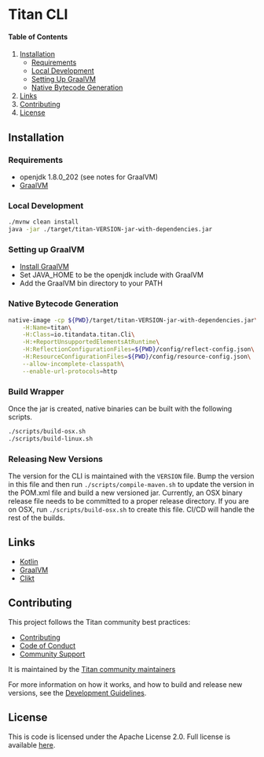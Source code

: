 # Titan CLI

#### Table of Contents
1.  [Installation](#installation)
    *   [Requirements](#requirements)
    *   [Local Development](#local-dev)
    *   [Setting Up GraalVM](#set-up-graalvm)
    *   [Native Bytecode Generation](#native-bytecode)
2.  [Links](#links)
3.  [Contributing](#contribute)
4.  [License](#license)

## <a id="installation"></a>Installation

### <a id="requirements"></a>Requirements
*  openjdk 1.8.0_202 (see notes for GraalVM)
*  [GraalVM](https://www.graalvm.org/)

### <a id="local-dev"></a>Local Development
```bash
./mvnw clean install
java -jar ./target/titan-VERSION-jar-with-dependencies.jar
```

### <a id="set-up-graalvm"></a>Setting up GraalVM
*  [Install GraalVM](https://www.graalvm.org/docs/getting-started/#install-graalvm)
*  Set JAVA_HOME to be the openjdk include with GraalVM
*  Add the GraalVM bin directory to your PATH

### <a id="native-bytecode"></a>Native Bytecode Generation
```bash
native-image -cp ${PWD}/target/titan-VERSION-jar-with-dependencies.jar\
    -H:Name=titan\
    -H:Class=io.titandata.titan.Cli\
    -H:+ReportUnsupportedElementsAtRuntime\
    -H:ReflectionConfigurationFiles=${PWD}/config/reflect-config.json\
    -H:ResourceConfigurationFiles=${PWD}/config/resource-config.json\
    --allow-incomplete-classpath\
    --enable-url-protocols=http
``` 

### Build Wrapper
Once the jar is created, native binaries can be built with the following scripts.
```bash
./scripts/build-osx.sh
./scripts/build-linux.sh
```

### Releasing New Versions
The version for the CLI is maintained with the `VERSION` file. Bump the version in this file and then run `./scripts/compile-maven.sh` to update the version in the POM.xml file and build a new versioned jar. Currently, an OSX binary release file needs to be committed to a proper release directory. If you are on OSX, run `./scripts/build-osx.sh` to create this file. CI/CD will handle the rest of the builds. 


## <a id="links"></a>Links
*  [Kotlin](https://kotlinlang.org/)
*  [GraalVM](https://www.graalvm.org/)
*  [Clikt](https://github.com/ajalt/clikt)

## <a id="contribute"></a>Contributing

This project follows the Titan community best practices:

  * [Contributing](https://github.com/titan-data/.github/blob/master/CONTRIBUTING.md)
  * [Code of Conduct](https://github.com/titan-data/.github/blob/master/CODE_OF_CONDUCT.md)
  * [Community Support](https://github.com/titan-data/.github/blob/master/SUPPORT.md)

It is maintained by the [Titan community maintainers](https://github.com/titan-data/.github/blob/master/MAINTAINERS.md)

For more information on how it works, and how to build and release new versions,
see the [Development Guidelines](DEVELOPING.md).

## License

This is code is licensed under the Apache License 2.0. Full license is
available [here](./LICENSE).
